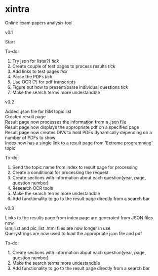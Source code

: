 # xintra

Online exam papers analysis tool

v0.1

Start 

To-do:
  1. Try json for lists(?) *tick*
  2. Create couple of test pages to process results *tick*
  3. Add links to test pages *tick*
  4. Parse the PDFs *tick*
  5. Use OCR (?) for pdf transcripts
  6. Figure out how to present/parse individual questions *tick*
  7. Make the search terms more undestandble 

v0.2

Added .json file for ISM topic list  
Created result page  
Result page now processes the information from a .json file  
Result page now displays the appropriate pdf on a specified page  
Result page now creates DIVs to hold PDFs dynamically depending on a number of PDFs to show  
Index now has a single link to a result page from 'Extreme programming' topic  


To-do:
  1. Send the topic name from index to result page for processing
  2. Create a conditional for processing the request
  3. Create sections with information about each question(year, page, question number)  
  4. Research OCR tools  
  5. Make the search terms more undestandble 
  6. Add functionality to go to the result page directly from a search bar
  
 v0.3    
 
 Links to the results page from index page are generated from JSON files now  
 ism_list and pic_list .html files are now longer in use  
 Querystrings are now used to load the appropriate json file and pdf  
 
 To-do:  
  1. Create sections with information about each question(year, page, question number)
  2. Make the search terms more undestandble 
  3. Add functionality to go to the result page directly from a search bar  

